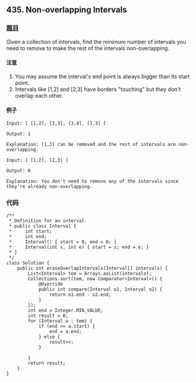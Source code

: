 ## 435. Non-overlapping Intervals
### [题目](https://leetcode.com/problems/non-overlapping-intervals/description/)

Given a collection of intervals, find the minimum number of intervals you need to remove to make the rest of the intervals non-overlapping.
#### 注意
1. You may assume the interval's end point is always bigger than its start point.
2. Intervals like [1,2] and [2,3] have borders "touching" but they don't overlap each other.
#### 例子

```
Input: [ [1,2], [2,3], [3,4], [1,3] ]

Output: 1

Explanation: [1,3] can be removed and the rest of intervals are non-overlapping.

Input: [ [1,2], [2,3] ]

Output: 0

Explanation: You don't need to remove any of the intervals since they're already non-overlapping.

```
### 代码
```
/**
 * Definition for an interval.
 * public class Interval {
 *     int start;
 *     int end;
 *     Interval() { start = 0; end = 0; }
 *     Interval(int s, int e) { start = s; end = e; }
 * }
 */
class Solution {
    public int eraseOverlapIntervals(Interval[] intervals) {
        List<Interval> tem = Arrays.asList(intervals);
        Collections.sort(tem, new Comparator<Interval>() {
            @Override
            public int compare(Interval o1, Interval o2) {
                return o1.end - o2.end;
            }
        });
        int end = Integer.MIN_VALUE;
        int result = 0;
        for (Interval a : tem) {
            if (end <= a.start) {
                end = a.end;
            } else {
                result++;
            }

        }
        return result;
    }
}
```
